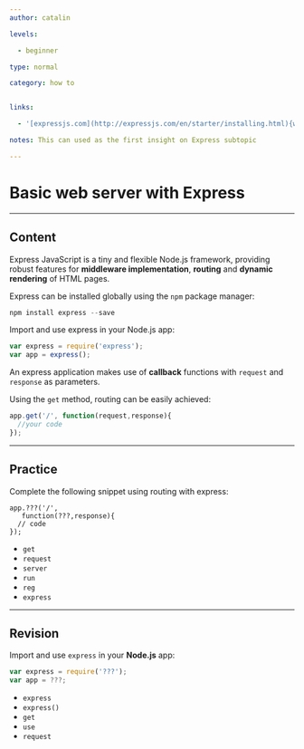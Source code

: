 ```yaml
---
author: catalin

levels:

  - beginner

type: normal

category: how to


links:

  - '[expressjs.com](http://expressjs.com/en/starter/installing.html){website}'

notes: This can used as the first insight on Express subtopic

---
```


# Basic web server with Express

---
## Content

Express JavaScript is a tiny and flexible Node.js framework, providing robust features for **middleware implementation**,  **routing** and **dynamic rendering** of HTML pages.

Express can be installed globally using the `npm` package manager:
```javascript
npm install express --save
```
Import and use express in your Node.js app:
```javascript
var express = require('express');
var app = express();
```
An express application makes use of **callback** functions with `request` and `response` as parameters.

Using the `get` method, routing can be easily achieved:

```javascript
app.get('/', function(request,response){
  //your code
});


```

---
## Practice

Complete the following snippet using routing with express:
```
app.???('/',
   function(???,response){
  // code
});

```

* `get`
* `request`
* `server`
* `run`
* `reg`
* `express`

---
## Revision

Import and use `express` in your **Node.js** app:
```javascript
var express = require('???');
var app = ???;
```


* `express`
* `express()`
* `get`
* `use`
* `request`

